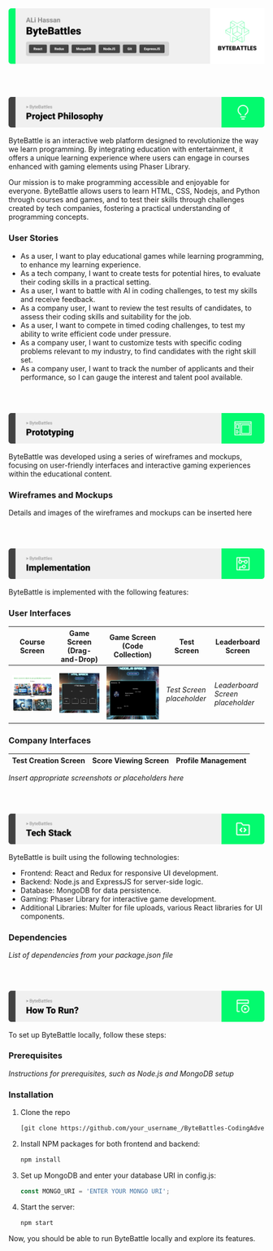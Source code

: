 <img src="./Readme/title1 (1).svg"/>

<br><br>

<!-- project philosophy -->
<img src="./Readme/title2.svg"/>

ByteBattle is an interactive web platform designed to revolutionize the way we learn programming. By integrating education with entertainment, it offers a unique learning experience where users can engage in courses enhanced with gaming elements using Phaser Library.

Our mission is to make programming accessible and enjoyable for everyone. ByteBattle allows users to learn HTML, CSS, Nodejs, and Python through courses and games, and to test their skills through challenges created by tech companies, fostering a practical understanding of programming concepts.

### User Stories
- As a user, I want to play educational games while learning programming, to enhance my learning experience.
- As a tech company, I want to create tests for potential hires, to evaluate their coding skills in a practical setting.
- As a user, I want to battle with AI in coding challenges, to test my skills and receive feedback.
- As a company user, I want to review the test results of candidates, to assess their coding skills and suitability for the job.
- As a user, I want to compete in timed coding challenges, to test my ability to write efficient code under pressure.
- As a company user, I want to customize tests with specific coding problems relevant to my industry, to find candidates with the right skill set.
- As a company user, I want to track the number of applicants and their performance, so I can gauge the interest and talent pool available.

<br><br>

<!-- Prototyping -->
<img src="./Readme/title3.svg"/>

ByteBattle was developed using a series of wireframes and mockups, focusing on user-friendly interfaces and interactive gaming experiences within the educational content.

### Wireframes and Mockups
Details and images of the wireframes and mockups can be inserted here

<br><br>

<!-- Implementation -->
<img src="./Readme/title4.svg"/>

ByteBattle is implemented with the following features:

### User Interfaces

| Course Screen | Game Screen (Drag-and-Drop) | Game Screen (Code Collection) | Test Screen | Leaderboard Screen |
| --- | --- | --- | --- | --- |
| ![Course Screen](./Readme/Course%20Screen.png) | ![Drag-and-Drop Game](./Readme/Drag-and-Drop%20Game.png) | ![Code Collection Game](./Readme/Code%20Collection%20Game.png) | *Test Screen placeholder* | *Leaderboard Screen placeholder* |


### Company Interfaces
| Test Creation Screen | Score Viewing Screen | Profile Management |
| --- | --- | --- |
*Insert appropriate screenshots or placeholders here*

<br><br>

<!-- Tech stack -->
<img src="./Readme/title5.svg"/>

ByteBattle is built using the following technologies:

- Frontend: React and Redux for responsive UI development.
- Backend: Node.js and ExpressJS for server-side logic.
- Database: MongoDB for data persistence.
- Gaming: Phaser Library for interactive game development.
- Additional Libraries: Multer for file uploads, various React libraries for UI components.

### Dependencies
*List of dependencies from your package.json file*

<br><br>

<!-- How to run -->
<img src="./Readme/title6.svg"/>

To set up ByteBattle locally, follow these steps:

### Prerequisites
*Instructions for prerequisites, such as Node.js and MongoDB setup*

### Installation

1. Clone the repo
   ```sh
   [git clone https://github.com/your_username_/ByteBattles-CodingAdventure.git](https://github.com/Ali-H-Hassan/ByteBattles-CodingAdventure.git)
   ```
2. Install NPM packages for both frontend and backend:
   ```sh
   npm install
   ```
3. Set up MongoDB and enter your database URI in config.js:
   ```js
   const MONGO_URI = 'ENTER YOUR MONGO URI';
   ```
4. Start the server:
   ```sh
   npm start
   ```

Now, you should be able to run ByteBattle locally and explore its features.
